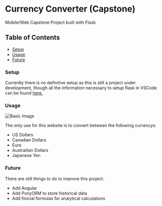 # Currency Converter (Capstone)
Mobile/Web Capstone Project built with Flask

## Table of Contents
* [Setup](https://github.com/areakryte/Capstone#Setup)
* [Usage](https://github.com/areakryte/Capstone#Usage)
* [Future](https://github.com/areakryte/Capstone#Future)

### Setup

Currently there is no definitive setup as this is still a project under development, though all the information necessary to setup flask in VSCode can be found [here.](https://code.visualstudio.com/docs/python/tutorial-flask)

### Usage

![Basic Image](https://github.com/areakryte/Capstone/git-image/dev1.png)

The only use for this website is to convert between the following currencys:
* US Dollars
* Canadian Dollars
* Euro
* Austrailian Dollars
* Japanese Yen

### Future

There are still things to do to improve this project.
* Add Angular
* Add PonyORM to store historical data
* Add finicial formulas for analytical calculations
